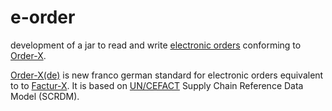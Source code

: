 # e-order
development of a jar to read and write [electronic orders](http://fnfe-mpe.org/wp-content/uploads/2021/01/2021-01-15-Release-Order-X-_EN.pdf) conforming to [Order-X](http://fnfe-mpe.org/factur-x/order-x/). 

[Order-X(de)](https://www.ferd-net.de/aktuelles/meldungen/order-x-ein-gemeinsamer-standard-fuer-elektronische-bestellungen-in-deutschland-und-frankreich.html) is new franco german standard for electronic orders equivalent to to [Factur-X](http://fnfe-mpe.org/factur-x/factur-x_en/). It is based on [UN/CEFACT](https://en.wikipedia.org/wiki/UN/CEFACT) Supply Chain Reference Data Model (SCRDM).


